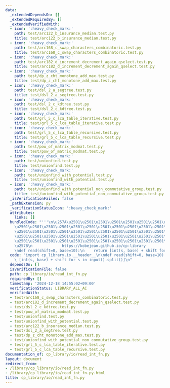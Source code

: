 ```yaml
---
data:
  _extendedDependsOn: []
  _extendedRequiredBy: []
  _extendedVerifiedWith:
  - icon: ':heavy_check_mark:'
    path: test/arc122_b_insurance_median.test.py
    title: test/arc122_b_insurance_median.test.py
  - icon: ':heavy_check_mark:'
    path: test/arc168_c_swap_characters_combinatoric.test.py
    title: test/arc168_c_swap_characters_combinatoric.test.py
  - icon: ':heavy_check_mark:'
    path: test/arc182_d_increment_decrement_again_qselect.test.py
    title: test/arc182_d_increment_decrement_again_qselect.test.py
  - icon: ':heavy_check_mark:'
    path: test/dp_z_cht_monotone_add_max.test.py
    title: test/dp_z_cht_monotone_add_max.test.py
  - icon: ':heavy_check_mark:'
    path: test/dsl_2_a_segtree.test.py
    title: test/dsl_2_a_segtree.test.py
  - icon: ':heavy_check_mark:'
    path: test/dsl_2_c_kdtree.test.py
    title: test/dsl_2_c_kdtree.test.py
  - icon: ':heavy_check_mark:'
    path: test/grl_5_c_lca_table_iterative.test.py
    title: test/grl_5_c_lca_table_iterative.test.py
  - icon: ':heavy_check_mark:'
    path: test/grl_5_c_lca_table_recursive.test.py
    title: test/grl_5_c_lca_table_recursive.test.py
  - icon: ':heavy_check_mark:'
    path: test/pow_of_matrix_modmat.test.py
    title: test/pow_of_matrix_modmat.test.py
  - icon: ':heavy_check_mark:'
    path: test/unionfind.test.py
    title: test/unionfind.test.py
  - icon: ':heavy_check_mark:'
    path: test/unionfind_with_potential.test.py
    title: test/unionfind_with_potential.test.py
  - icon: ':heavy_check_mark:'
    path: test/unionfind_with_potential_non_commutative_group.test.py
    title: test/unionfind_with_potential_non_commutative_group.test.py
  _isVerificationFailed: false
  _pathExtension: py
  _verificationStatusIcon: ':heavy_check_mark:'
  attributes:
    links: []
  bundledCode: "'''\n\u257A\u2501\u2501\u2501\u2501\u2501\u2501\u2501\u2501\u2501\u2501\
    \u2501\u2501\u2501\u2501\u2501\u2501\u2501\u2501\u2501\u2501\u2501\u2501\u2501\
    \u2501\u2501\u2501\u2501\u2501\u2501\u2501\u2501\u2501\u2501\u2501\u2501\u2501\
    \u2501\u2501\u2501\u2501\u2501\u2501\u2501\u2501\u2501\u2501\u2501\u2501\u2501\
    \u2501\u2501\u2501\u2501\u2501\u2501\u2501\u2501\u2501\u2501\u2501\u2501\u2501\
    \u2578\n             https://kobejean.github.io/cp-library               \n'''\n\
    \ndef read(shift=0, base=10):\n    return [int(s, base) + shift for s in input().split()]\n"
  code: "import cp_library.io.__header__\n\ndef read(shift=0, base=10):\n    return\
    \ [int(s, base) + shift for s in input().split()]\n"
  dependsOn: []
  isVerificationFile: false
  path: cp_library/io/read_int_fn.py
  requiredBy: []
  timestamp: '2024-12-18 14:55:02+09:00'
  verificationStatus: LIBRARY_ALL_AC
  verifiedWith:
  - test/arc168_c_swap_characters_combinatoric.test.py
  - test/arc182_d_increment_decrement_again_qselect.test.py
  - test/dsl_2_c_kdtree.test.py
  - test/pow_of_matrix_modmat.test.py
  - test/unionfind.test.py
  - test/unionfind_with_potential.test.py
  - test/arc122_b_insurance_median.test.py
  - test/dsl_2_a_segtree.test.py
  - test/dp_z_cht_monotone_add_max.test.py
  - test/unionfind_with_potential_non_commutative_group.test.py
  - test/grl_5_c_lca_table_iterative.test.py
  - test/grl_5_c_lca_table_recursive.test.py
documentation_of: cp_library/io/read_int_fn.py
layout: document
redirect_from:
- /library/cp_library/io/read_int_fn.py
- /library/cp_library/io/read_int_fn.py.html
title: cp_library/io/read_int_fn.py
---
```

